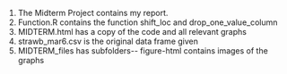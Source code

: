 1. The Midterm Project contains my report.
2. Function.R contains the function shift_loc and drop_one_value_column
3. MIDTERM.html has a copy of the code and all relevant graphs
4. strawb_mar6.csv is the original data frame given
5. MIDTERM_files has subfolders-- figure-html contains images of the graphs 
